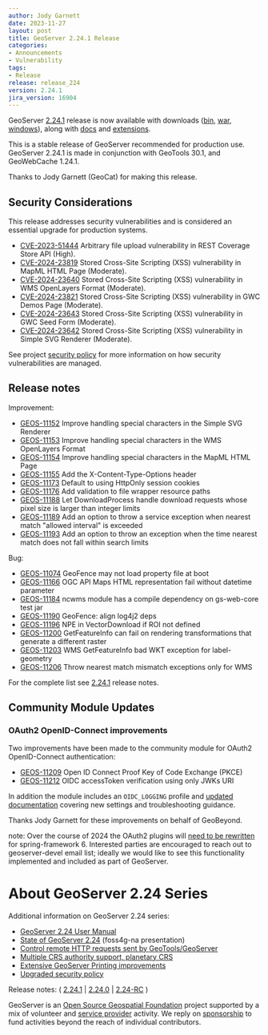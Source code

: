 ```yaml
---
author: Jody Garnett
date: 2023-11-27
layout: post
title: GeoServer 2.24.1 Release
categories:
- Announcements
- Vulnerability
tags:
- Release
release: release_224
version: 2.24.1
jira_version: 16904
--- 
```


GeoServer [2.24.1](/release/2.24.1/) release is now available
with downloads
([bin](https://sourceforge.net/projects/geoserver/files/GeoServer/2.24.1/geoserver-2.24.1-bin.zip/download),
[war](https://sourceforge.net/projects/geoserver/files/GeoServer/2.24.1/geoserver-2.24.1-war.zip/download),
[windows](https://sourceforge.net/projects/geoserver/files/GeoServer/2.24.1/GeoServer-2.24.1-winsetup.exe/download)), along with 
[docs](https://sourceforge.net/projects/geoserver/files/GeoServer/2.24.1/geoserver-2.24.1-htmldoc.zip/download) and
[extensions](https://sourceforge.net/projects/geoserver/files/GeoServer/2.24.1/extensions/).

This is a stable release of GeoServer recommended for production use.
GeoServer 2.24.1 is made in conjunction with GeoTools 30.1, and GeoWebCache 1.24.1. 

Thanks to Jody Garnett (GeoCat) for making this release.

## Security Considerations

This release addresses security vulnerabilities and is considered an essential upgrade for production systems.

* [CVE-2023-51444](https://github.com/geoserver/geoserver/security/advisories/GHSA-9v5q-2gwq-q9hq) Arbitrary file upload vulnerability in REST Coverage Store API (High).
* [CVE-2024-23819](https://github.com/geoserver/geoserver/security/advisories/GHSA-7x76-57fr-m5r5) Stored Cross-Site Scripting (XSS) vulnerability in MapML HTML Page (Moderate).
* [CVE-2024-23640](https://github.com/geoserver/geoserver/security/advisories/GHSA-fcpm-hchj-mh72) Stored Cross-Site Scripting (XSS) vulnerability in WMS OpenLayers Format (Moderate).
* [CVE-2024-23821](https://github.com/geoserver/geoserver/security/advisories/GHSA-88wc-fcj9-q3r9) Stored Cross-Site Scripting (XSS) vulnerability in GWC Demos Page (Moderate).
* [CVE-2024-23643](https://github.com/geoserver/geoserver/security/advisories/GHSA-56r3-f536-5gf7) Stored Cross-Site Scripting (XSS) vulnerability in GWC Seed Form (Moderate).
* [CVE-2024-23642](https://github.com/geoserver/geoserver/security/advisories/GHSA-fg9v-56hw-g525) Stored Cross-Site Scripting (XSS) vulnerability in Simple SVG Renderer (Moderate).

See project [security policy](https://github.com/geoserver/geoserver/blob/main/SECURITY.md) for more information on how security vulnerabilities are managed.

## Release notes

Improvement:

* [GEOS-11152](https://osgeo-org.atlassian.net/browse/GEOS-11152) Improve handling special characters in the Simple SVG Renderer
* [GEOS-11153](https://osgeo-org.atlassian.net/browse/GEOS-11153) Improve handling special characters in the WMS OpenLayers Format
* [GEOS-11154](https://osgeo-org.atlassian.net/browse/GEOS-11154) Improve handling special characters in the MapML HTML Page
* [GEOS-11155](https://osgeo-org.atlassian.net/browse/GEOS-11155) Add the X-Content-Type-Options header
* [GEOS-11173](https://osgeo-org.atlassian.net/browse/GEOS-11173) Default to using HttpOnly session cookies
* [GEOS-11176](https://osgeo-org.atlassian.net/browse/GEOS-11176) Add validation to file wrapper resource paths
* [GEOS-11188](https://osgeo-org.atlassian.net/browse/GEOS-11188) Let DownloadProcess handle download requests whose pixel size is larger than integer limits
* [GEOS-11189](https://osgeo-org.atlassian.net/browse/GEOS-11189) Add an option to throw a service exception when nearest match "allowed interval" is exceeded
* [GEOS-11193](https://osgeo-org.atlassian.net/browse/GEOS-11193) Add an option to throw an exception when the time nearest match does not fall within search limits

Bug:

* [GEOS-11074](https://osgeo-org.atlassian.net/browse/GEOS-11074) GeoFence may not load property file at boot
* [GEOS-11166](https://osgeo-org.atlassian.net/browse/GEOS-11166) OGC API Maps HTML representation fail without datetime parameter
* [GEOS-11184](https://osgeo-org.atlassian.net/browse/GEOS-11184) ncwms module has a compile dependency on gs-web-core test jar 
* [GEOS-11190](https://osgeo-org.atlassian.net/browse/GEOS-11190) GeoFence: align log4j2 deps
* [GEOS-11196](https://osgeo-org.atlassian.net/browse/GEOS-11196) NPE in VectorDownload if ROI not defined
* [GEOS-11200](https://osgeo-org.atlassian.net/browse/GEOS-11200) GetFeatureInfo can fail on rendering transformations that generate a different raster
* [GEOS-11203](https://osgeo-org.atlassian.net/browse/GEOS-11203) WMS GetFeatureInfo bad WKT exception for label-geometry
* [GEOS-11206](https://osgeo-org.atlassian.net/browse/GEOS-11206) Throw nearest match mismatch exceptions only for WMS

For the complete list see [2.24.1](https://github.com/geoserver/geoserver/releases/tag/2.24.1) release notes. 

## Community Module Updates

### OAuth2 OpenID-Connect improvements

Two improvements have been made to the community module for OAuth2 OpenID-Connect authentication:

* [GEOS-11209](https://osgeo-org.atlassian.net/browse/GEOS-11209) Open ID Connect Proof Key of Code Exchange (PKCE)
* [GEOS-11212](https://osgeo-org.atlassian.net/browse/GEOS-11212) OIDC accessToken verification using only JWKs URI

In addition the module includes an ``OIDC_LOGGING`` profile and [updated documentation](https://docs.geoserver.org/stable/en/user/community/oauth2/oidc.html) covering new settings and troubleshooting guidance.

Thanks Jody Garnett for these improvements on behalf of GeoBeyond.

note: Over the course of 2024 the OAuth2 plugins will [need to be rewritten](https://github.com/geoserver/geoserver/wiki/Jakarta-EE) for spring-framework 6. Interested parties are encouraged to reach out to geoserver-devel email list; ideally we would like to see this functionality implemented and included as part of GeoServer.

# About GeoServer 2.24 Series

Additional information on GeoServer 2.24 series:

* [GeoServer 2.24 User Manual](https://docs.geoserver.org/2.24.x/en/user/)
* [State of GeoServer 2.24](https://docs.google.com/presentation/d/1clOEsaUBzVVXZqCUHWvbyxPRAgRjSbmsOtCk06Zi068/edit?usp=share_link) (foss4g-na presentation)
* [Control remote HTTP requests sent by GeoTools/GeoServer](https://github.com/geoserver/geoserver/wiki/GSIP-218)
* [Multiple CRS authority support, planetary CRS](https://github.com/geoserver/geoserver/wiki/GSIP-219)
* [Extensive GeoServer Printing improvements](https://docs.geoserver.org/stable/en/user/extensions/printing/configuration.html)
* [Upgraded security policy](https://github.com/geoserver/geoserver/wiki/GSIP-220)

Release notes:
( [2.24.1](https://github.com/geoserver/geoserver/releases/tag/2.24.1)
| [2.24.0](https://github.com/geoserver/geoserver/releases/tag/2.24.0)
| [2.24-RC](https://github.com/geoserver/geoserver/releases/tag/2.24-RC)
) 

GeoServer is an [Open Source Geospatial Foundation](https://www.osgeo.org/projects/geoserver/) project supported by a mix of volunteer and [service provider](https://geoserver.org/support/) activity. We reply on [sponsorship](https://geoserver.org/sponsor/) to fund activities beyond the reach of individual contributors.
